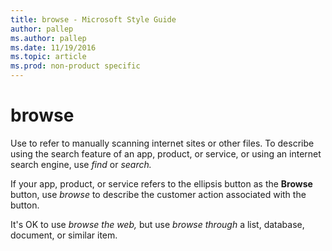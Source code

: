 ```yaml
---
title: browse - Microsoft Style Guide
author: pallep
ms.author: pallep
ms.date: 11/19/2016
ms.topic: article
ms.prod: non-product specific
---
```


# browse

Use to refer to manually scanning internet sites or other files. To describe using the search feature of an app, product, or service, or using an internet search engine, use *find* or *search.*

If your app, product, or service refers to the ellipsis button as the **Browse** button, use *browse* to describe the customer action associated with the button.

It's OK to use *browse the web,* but use *browse through* a list, database, document, or similar item.
